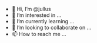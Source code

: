 - 👋 Hi, I’m @jullus
- 👀 I’m interested in ...
- 🌱 I’m currently learning ...
- 💞️ I’m looking to collaborate on ...
- 📫 How to reach me ...

<!---
jullus/jullus is a ✨ special ✨ repository because its `README.md` (this file) appears on your GitHub profile.
You can click the Preview link to take a look at your changes.
--->
